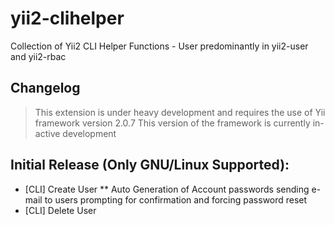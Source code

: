 # yii2-clihelper
Collection of Yii2 CLI Helper Functions - User predominantly in yii2-user and yii2-rbac
## Changelog
> This extension is under heavy development and requires the use of Yii framework version 2.0.7
> This version of the framework is currently in-active development  
> 
## Initial Release (Only GNU/Linux Supported): 
* [CLI] Create User
** Auto Generation of Account passwords sending e-mail to users prompting for confirmation and forcing password reset  
* [CLI] Delete User
